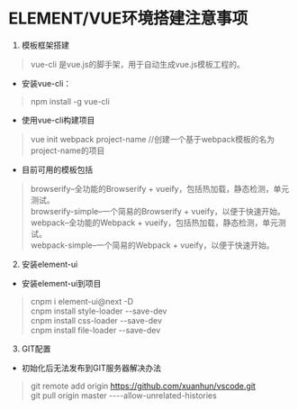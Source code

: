 # ELEMENT/VUE环境搭建注意事项
1. 模板框架搭建
> vue-cli 是vue.js的脚手架，用于自动生成vue.js模板工程的。
- 安装vue-cli：
> npm install -g vue-cli
- 使用vue-cli构建项目
> vue init webpack project-name  //创建一个基于webpack模板的名为project-name的项目
- 目前可用的模板包括
> browserify–全功能的Browserify + vueify，包括热加载，静态检测，单元测试。</br>
> browserify-simple–一个简易的Browserify + vueify，以便于快速开始。</br>
> webpack–全功能的Webpack + vueify，包括热加载，静态检测，单元测试。</br>
> webpack-simple–一个简易的Webpack + vueify，以便于快速开始。</br>
2. 安装element-ui
- 安装element-ui到项目
> cnpm i element-ui@next -D</br>
> cnpm install style-loader --save-dev</br>
> cnpm install css-loader --save-dev</br>
> cnpm install file-loader --save-dev</br>
3. GIT配置
- 初始化后无法发布到GIT服务器解决办法
> git remote add origin https://github.com/xuanhun/vscode.git</br>
> git pull origin master ----allow-unrelated-histories